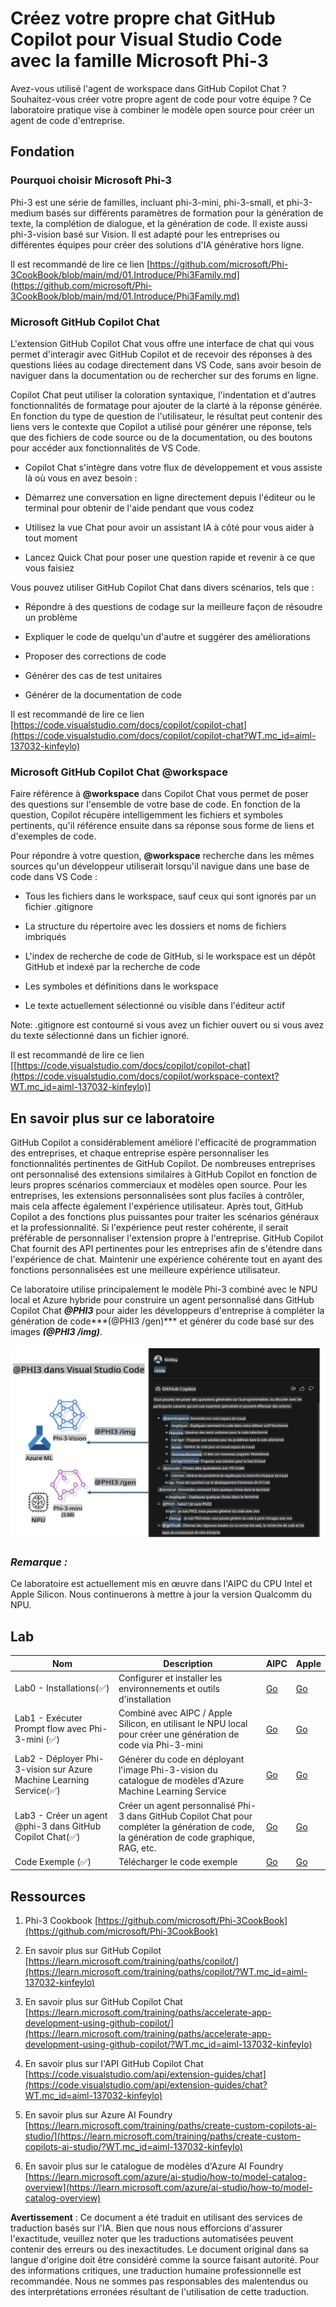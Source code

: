 # **Créez votre propre chat GitHub Copilot pour Visual Studio Code avec la famille Microsoft Phi-3**

Avez-vous utilisé l'agent de workspace dans GitHub Copilot Chat ? Souhaitez-vous créer votre propre agent de code pour votre équipe ? Ce laboratoire pratique vise à combiner le modèle open source pour créer un agent de code d'entreprise.

## **Fondation**

### **Pourquoi choisir Microsoft Phi-3**

Phi-3 est une série de familles, incluant phi-3-mini, phi-3-small, et phi-3-medium basés sur différents paramètres de formation pour la génération de texte, la complétion de dialogue, et la génération de code. Il existe aussi phi-3-vision basé sur Vision. Il est adapté pour les entreprises ou différentes équipes pour créer des solutions d'IA générative hors ligne.

Il est recommandé de lire ce lien [https://github.com/microsoft/Phi-3CookBook/blob/main/md/01.Introduce/Phi3Family.md](https://github.com/microsoft/Phi-3CookBook/blob/main/md/01.Introduce/Phi3Family.md)

### **Microsoft GitHub Copilot Chat**

L'extension GitHub Copilot Chat vous offre une interface de chat qui vous permet d'interagir avec GitHub Copilot et de recevoir des réponses à des questions liées au codage directement dans VS Code, sans avoir besoin de naviguer dans la documentation ou de rechercher sur des forums en ligne.

Copilot Chat peut utiliser la coloration syntaxique, l'indentation et d'autres fonctionnalités de formatage pour ajouter de la clarté à la réponse générée. En fonction du type de question de l'utilisateur, le résultat peut contenir des liens vers le contexte que Copilot a utilisé pour générer une réponse, tels que des fichiers de code source ou de la documentation, ou des boutons pour accéder aux fonctionnalités de VS Code.

- Copilot Chat s'intègre dans votre flux de développement et vous assiste là où vous en avez besoin :

- Démarrez une conversation en ligne directement depuis l'éditeur ou le terminal pour obtenir de l'aide pendant que vous codez

- Utilisez la vue Chat pour avoir un assistant IA à côté pour vous aider à tout moment

- Lancez Quick Chat pour poser une question rapide et revenir à ce que vous faisiez

Vous pouvez utiliser GitHub Copilot Chat dans divers scénarios, tels que :

- Répondre à des questions de codage sur la meilleure façon de résoudre un problème

- Expliquer le code de quelqu'un d'autre et suggérer des améliorations

- Proposer des corrections de code

- Générer des cas de test unitaires

- Générer de la documentation de code

Il est recommandé de lire ce lien [https://code.visualstudio.com/docs/copilot/copilot-chat](https://code.visualstudio.com/docs/copilot/copilot-chat?WT.mc_id=aiml-137032-kinfeylo)


###  **Microsoft GitHub Copilot Chat @workspace**

Faire référence à **@workspace** dans Copilot Chat vous permet de poser des questions sur l'ensemble de votre base de code. En fonction de la question, Copilot récupère intelligemment les fichiers et symboles pertinents, qu'il référence ensuite dans sa réponse sous forme de liens et d'exemples de code. 

Pour répondre à votre question, **@workspace** recherche dans les mêmes sources qu'un développeur utiliserait lorsqu'il navigue dans une base de code dans VS Code :

- Tous les fichiers dans le workspace, sauf ceux qui sont ignorés par un fichier .gitignore

- La structure du répertoire avec les dossiers et noms de fichiers imbriqués

- L'index de recherche de code de GitHub, si le workspace est un dépôt GitHub et indexé par la recherche de code

- Les symboles et définitions dans le workspace

- Le texte actuellement sélectionné ou visible dans l'éditeur actif

Note: .gitignore est contourné si vous avez un fichier ouvert ou si vous avez du texte sélectionné dans un fichier ignoré.

Il est recommandé de lire ce lien [[https://code.visualstudio.com/docs/copilot/copilot-chat](https://code.visualstudio.com/docs/copilot/workspace-context?WT.mc_id=aiml-137032-kinfeylo)]


## **En savoir plus sur ce laboratoire**

GitHub Copilot a considérablement amélioré l'efficacité de programmation des entreprises, et chaque entreprise espère personnaliser les fonctionnalités pertinentes de GitHub Copilot. De nombreuses entreprises ont personnalisé des extensions similaires à GitHub Copilot en fonction de leurs propres scénarios commerciaux et modèles open source. Pour les entreprises, les extensions personnalisées sont plus faciles à contrôler, mais cela affecte également l'expérience utilisateur. Après tout, GitHub Copilot a des fonctions plus puissantes pour traiter les scénarios généraux et la professionnalité. Si l'expérience peut rester cohérente, il serait préférable de personnaliser l'extension propre à l'entreprise. GitHub Copilot Chat fournit des API pertinentes pour les entreprises afin de s'étendre dans l'expérience de chat. Maintenir une expérience cohérente tout en ayant des fonctions personnalisées est une meilleure expérience utilisateur.

Ce laboratoire utilise principalement le modèle Phi-3 combiné avec le NPU local et Azure hybride pour construire un agent personnalisé dans GitHub Copilot Chat ***@PHI3*** pour aider les développeurs d'entreprise à compléter la génération de code***(@PHI3 /gen)*** et générer du code basé sur des images ***(@PHI3 /img)***.

![PHI3](../../../../../translated_images/cover.d430b054ed524c747b7ab90cf1b12cbf65dbc199017fbd08ce9fab9f47204e03.fr.png)

### ***Remarque :*** 

Ce laboratoire est actuellement mis en œuvre dans l'AIPC du CPU Intel et Apple Silicon. Nous continuerons à mettre à jour la version Qualcomm du NPU.


## **Lab**


| Nom | Description | AIPC | Apple |
| ------------ | ----------- | -------- |-------- |
| Lab0 - Installations(✅) | Configurer et installer les environnements et outils d'installation | [Go](./HOL/AIPC/01.Installations.md) |[Go](./HOL/Apple/01.Installations.md) |
| Lab1 - Exécuter Prompt flow avec Phi-3-mini (✅) | Combiné avec AIPC / Apple Silicon, en utilisant le NPU local pour créer une génération de code via Phi-3-mini | [Go](./HOL/AIPC/02.PromptflowWithNPU.md) |  [Go](./HOL/Apple/02.PromptflowWithMLX.md) |
| Lab2 - Déployer Phi-3-vision sur Azure Machine Learning Service(✅) | Générer du code en déployant l'image Phi-3-vision du catalogue de modèles d'Azure Machine Learning Service | [Go](./HOL/AIPC/03.DeployPhi3VisionOnAzure.md) |[Go](./HOL/Apple/03.DeployPhi3VisionOnAzure.md) |
| Lab3 - Créer un agent @phi-3 dans GitHub Copilot Chat(✅)  | Créer un agent personnalisé Phi-3 dans GitHub Copilot Chat pour compléter la génération de code, la génération de code graphique, RAG, etc. | [Go](./HOL/AIPC/04.CreatePhi3AgentInVSCode.md) | [Go](./HOL/Apple/04.CreatePhi3AgentInVSCode.md) |
| Code Exemple (✅)  | Télécharger le code exemple | [Go](../../../../../code/07.Lab/01/AIPC) | [Go](../../../../../code/07.Lab/01/Apple) |


## **Ressources**

1. Phi-3 Cookbook [https://github.com/microsoft/Phi-3CookBook](https://github.com/microsoft/Phi-3CookBook)

2. En savoir plus sur GitHub Copilot [https://learn.microsoft.com/training/paths/copilot/](https://learn.microsoft.com/training/paths/copilot/?WT.mc_id=aiml-137032-kinfeylo)

3. En savoir plus sur GitHub Copilot Chat [https://learn.microsoft.com/training/paths/accelerate-app-development-using-github-copilot/](https://learn.microsoft.com/training/paths/accelerate-app-development-using-github-copilot/?WT.mc_id=aiml-137032-kinfeylo)

4. En savoir plus sur l'API GitHub Copilot Chat [https://code.visualstudio.com/api/extension-guides/chat](https://code.visualstudio.com/api/extension-guides/chat?WT.mc_id=aiml-137032-kinfeylo)

5. En savoir plus sur Azure AI Foundry [https://learn.microsoft.com/training/paths/create-custom-copilots-ai-studio/](https://learn.microsoft.com/training/paths/create-custom-copilots-ai-studio/?WT.mc_id=aiml-137032-kinfeylo)

6. En savoir plus sur le catalogue de modèles d'Azure AI Foundry [https://learn.microsoft.com/azure/ai-studio/how-to/model-catalog-overview](https://learn.microsoft.com/azure/ai-studio/how-to/model-catalog-overview)

**Avertissement** :
Ce document a été traduit en utilisant des services de traduction basés sur l'IA. Bien que nous nous efforcions d'assurer l'exactitude, veuillez noter que les traductions automatisées peuvent contenir des erreurs ou des inexactitudes. Le document original dans sa langue d'origine doit être considéré comme la source faisant autorité. Pour des informations critiques, une traduction humaine professionnelle est recommandée. Nous ne sommes pas responsables des malentendus ou des interprétations erronées résultant de l'utilisation de cette traduction.